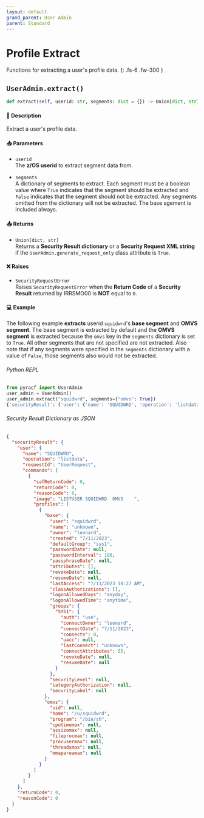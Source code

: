 ```yaml
---
layout: default
grand_parent: User Admin
parent: Standard
---
```


# Profile Extract

Functions for extracting a user's profile data. 
{: .fs-6 .fw-300 }

## `UserAdmin.extract()`

```python
def extract(self, userid: str, segments: dict = {}) -> Union[dict, str]:
```

#### 📄 Description

Extract a user's profile data.

#### 📥 Parameters
* `userid`<br>
  The **z/OS userid** to extract segment data from.

* `segments`<br>
  A dictionary of segments to extract. Each segment must be a boolean value where `True` indicates that the segment should be extracted and `False` indicates that the segment should not be extracted. Any segments omitted from the dictionary will not be extracted. The base sgement is included always.

#### 📤 Returns
* `Union[dict, str]`<br>
  Returns a **Security Result dictionary** or a **Security Request XML string** if the `UserAdmin.generate_request_only` class attribute is `True`.

#### ❌ Raises
* `SecurityRequestError`<br>
  Raises `SecurityRequestError` when the **Return Code** of a **Security Result** returned by IRRSMO00 is **NOT** equal to `0`.

#### 💻 Example

The following example **extracts** userid `squidwrd`'s **base segment** and **OMVS segment**. The base segment is extracted by default and the **OMVS segment** is extracted because the `omvs` key in the `segments` dictionary is set to `True`. All other segments that are not specified are not extracted. Also note that if any segments were specified in the `segments` dictionary with a value of `False`, those segments also would not be extracted.

###### Python REPL
```python
from pyracf import UserAdmin
user_admin = UserAdmin()
user_admin.extract("squidwrd", segments={"omvs": True})
{'securityResult': {'user': {'name': 'SQUIDWRD', 'operation': 'listdata', 'requestId': 'UserRequest', 'commands': [{'safReturnCode': 0, 'returnCode': 0, 'reasonCode': 0, 'image': 'LISTUSER SQUIDWRD  OMVS    ', 'profiles': [{'base': {'user': 'squidwrd', 'name': 'unknown', 'owner': 'leonard', 'created': '7/11/2023', 'defaultGroup': 'sys1', 'passwordDate': None, 'passwordInterval': 186, 'passphraseDate': None, 'attributes': [], 'revokeDate': None, 'resumeDate': None, 'lastAccess': '7/11/2023 10:27 AM', 'classAuthorizations': [], 'logonAllowedDays': 'anyday', 'logonAllowedTime': 'anytime', 'groups': {'SYS1': {'auth': 'use', 'connectOwner': 'leonard', 'connectDate': '7/11/2023', 'connects': 0, 'uacc': None, 'lastConnect': 'unknown', 'connectAttributes': [], 'revokeDate': None, 'resumeDate': None}}, 'securityLevel': None, 'categoryAuthorization': None, 'securityLabel': None}, 'omvs': {'uid': None, 'home': '/u/squidwrd', 'program': '/bin/sh', 'cputimemax': None, 'assizemax': None, 'fileprocmax': None, 'procusermax': None, 'threadsmax': None, 'mmapareamax': None}}]}]}, 'returnCode': 0, 'reasonCode': 0}}
```

###### Security Result Dictionary as JSON
```json
{
  "securityResult": {
    "user": {
      "name": "SQUIDWRD",
      "operation": "listdata",
      "requestId": "UserRequest",
      "commands": [
        {
          "safReturnCode": 0,
          "returnCode": 0,
          "reasonCode": 0,
          "image": "LISTUSER SQUIDWRD  OMVS    ",
          "profiles": [
            {
              "base": {
                "user": "squidwrd",
                "name": "unknown",
                "owner": "leonard",
                "created": "7/11/2023",
                "defaultGroup": "sys1",
                "passwordDate": null,
                "passwordInterval": 186,
                "passphraseDate": null,
                "attributes": [],
                "revokeDate": null,
                "resumeDate": null,
                "lastAccess": "7/11/2023 10:27 AM",
                "classAuthorizations": [],
                "logonAllowedDays": "anyday",
                "logonAllowedTime": "anytime",
                "groups": {
                  "SYS1": {
                    "auth": "use",
                    "connectOwner": "leonard",
                    "connectDate": "7/11/2023",
                    "connects": 0,
                    "uacc": null,
                    "lastConnect": "unknown",
                    "connectAttributes": [],
                    "revokeDate": null,
                    "resumeDate": null
                  }
                },
                "securityLevel": null,
                "categoryAuthorization": null,
                "securityLabel": null
              },
              "omvs": {
                "uid": null,
                "home": "/u/squidwrd",
                "program": "/bin/sh",
                "cputimemax": null,
                "assizemax": null,
                "fileprocmax": null,
                "procusermax": null,
                "threadsmax": null,
                "mmapareamax": null
              }
            }
          ]
        }
      ]
    },
    "returnCode": 0,
    "reasonCode": 0
  }
}
```